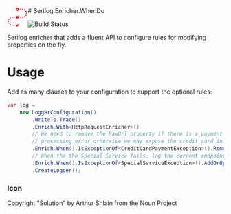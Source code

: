 <img src="https://raw.githubusercontent.com/CaptiveAire/Serilog.Enricher.WhenDo/master/Serilog.Enricher.WhenDo.png" width="48" align="left" />
# Serilog.Enricher.WhenDo

![Build Status](https://ci.appveyor.com/api/projects/status/u7qvdcryijag4ura/branch/master?svg=true)

Serilog enricher that adds a fluent API to configure rules for modifying properties on the fly.

# Usage

Add as many clauses to your configuration to support the optional rules:

```csharp
var log = 
    new LoggerConfiguration()
        .WriteTo.Trace()
        .Enrich.With<HttpRequestEnricher>()
        // We need to remove the RawUrl property if there is a payment
        // processing error otherwise we may expose the credit card in the logs.
        .Enrich.When().IsExceptionOf<CreditCardPaymentException>().RemovePropertyIfPresent("RawUrl")
        // When the the Special Service fails, log the current endpoint
        .Enrich.When().IsExceptionOf<SpecialServiceException>().AddOrUpdateProperty("SpecialServiceEndpoint", _settings.SpecialServiceEndpoint)
        .CreateLogger();
```

### Icon
Copyright "Solution" by Arthur Shlain from the Noun Project